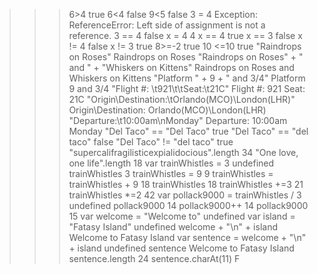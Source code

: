 >>> 6>4
true
>>> 6<4
false
>>> 9<5
false
>>> 3 = 4
Exception: ReferenceError: Left side of assignment is not a reference.
>>> 3 == 4
false
>>> x = 4
4
>>> x == 4
true
>>> x == 3
false
>>> x != 4
false
>>> x != 3
true
>>> 8>=-2
true
>>> 10 <=10
true
>>> "Raindrops on Roses"
Raindrops on Roses
>>> "Raindrops on Roses" + " and " + "Whiskers on Kittens"
Raindrops on Roses and Whiskers on Kittens
>>> "Platform " + 9 + " and 3/4"
Platform 9 and 3/4
>>> "Flight #: \t921\t\tSeat:\t21C"
Flight #: 	921		Seat:	21C
>>> "Origin\\Destination:\tOrlando(MCO)\\London(LHR)"
Origin\Destination:	Orlando(MCO)\London(LHR)
>>> "Departure:\t10:00am\nMonday"
Departure:	10:00am
Monday
>>> "Del Taco" == "Del Taco"
true
>>> "Del Taco" == "del taco"
false
>>> "Del Taco" != "del taco"
true
>>> "supercalifragilisticexpialidocious".length
34
>>> "One love, one life".length
18
>>> var trainWhistles = 3
undefined
>>> trainWhistles
3
>>> trainWhistles = 9
9
>>> trainWhistles = trainWhistles + 9
18
>>> trainWhistles
18
>>> trainWhistles +=3
21
>>> trainWhistles *=2
42
>>> var pollack9000 = trainWhistles / 3
undefined
>>> pollack9000
14
>>> pollack9000++
14
>>> pollack9000
15
>>> var welcome = "Welcome to"
undefined
>>> var island = "Fatasy Island"
undefined
>>> welcome + "\n" + island
Welcome to
Fatasy Island
>>> var sentence = welcome + "\n" + island
undefined
>>> sentence
Welcome to
Fatasy Island
>>> sentence.length
24
>>> sentence.charAt(11)
F

